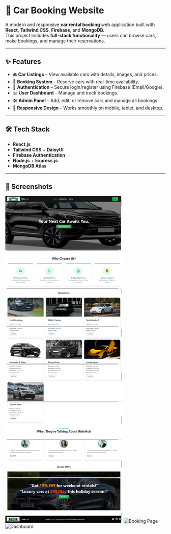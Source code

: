 # 🚗 Car Booking Website

A modern and responsive **car rental booking** web application built with **React**, **Tailwind CSS**, **Firebase**, and **MongoDB**.  
This project includes **full-stack functionality** — users can browse cars, make bookings, and manage their reservations.

---

## ✨ Features

- 🚘 **Car Listings** – View available cars with details, images, and prices.
- 📅 **Booking System** – Reserve cars with real-time availability.
- 🔐 **Authentication** – Secure login/register using Firebase (Email/Google).
- 📊 **User Dashboard** – Manage and track bookings.
- 🛠 **Admin Panel** – Add, edit, or remove cars and manage all bookings.
- 📱 **Responsive Design** – Works smoothly on mobile, tablet, and desktop.

---

## 🛠 Tech Stack

- **React.js**
- **Tailwind CSS** + **DaisyUI**
- **Firebase Authentication**
- **Node.js** + **Express.js**
- **MongoDB Atlas**

---

## 📸 Screenshots

![Car Booking Homepage](/src/assets/img/screencapture-car-booking.png)
![Booking Page](assets/screenshot-booking.png)  
![Dashboard](assets/screenshot-dashboard.png)

